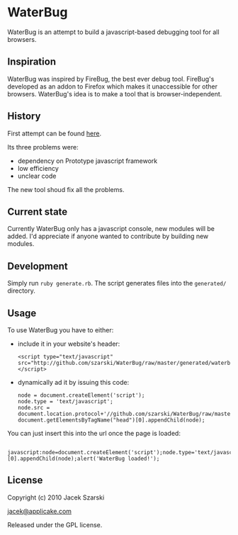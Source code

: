 # WaterBug

WaterBug is an attempt to build a javascript-based debugging tool for all browsers.

## Inspiration

WaterBug was inspired by FireBug, the best ever debug tool. FireBug's developed as an addon to Firefox which makes it unaccessible for other browsers. WaterBug's idea is to make a tool that is browser-independent.

## History

First attempt can be found [here](https://github.com/szarski/WaterBugOLD).

Its three problems were:

  * dependency on Prototype javascript framework
  * low efficiency
  * unclear code

The new tool shoud fix all the problems.

## Current state

Currently WaterBug only has a javascript console, new modules will be added. I'd appreciate if anyone wanted to contribute by building new modules.

## Development

Simply run `ruby generate.rb`. The script generates files into the `generated/` directory.

## Usage

To use WaterBug you have to either:

  * include it in your website's header:

        <script type="text/javascript" src="http://github.com/szarski/WaterBug/raw/master/generated/waterbug.js"></script>

  * dynamically ad it by issuing this code:

        node = document.createElement('script');
        node.type = 'text/javascript';
        node.src = document.location.protocol+'//github.com/szarski/WaterBug/raw/master/generated/waterbug.js';
        document.getElementsByTagName("head")[0].appendChild(node);

  You can just insert this into the url once the page is loaded:

        javascript:node=document.createElement('script');node.type='text/javascript';node.src=document.location.protocol+'//github.com/szarski/WaterBug/raw/master/generated/waterbug.js';document.getElementsByTagName("head")[0].appendChild(node);alert('WaterBug loaded!');


## License

Copyright (c) 2010 Jacek Szarski

jacek@applicake.com

Released under the GPL license.
